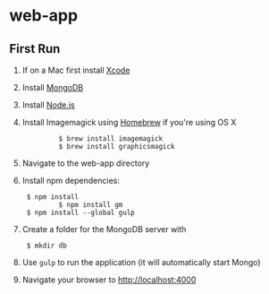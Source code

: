# web-app

First Run
-----------------------
1. If on a Mac first install [Xcode](https://developer.apple.com/xcode/downloads/)
2. Install [MongoDB](https://www.mongodb.org/downloads)
3. Install [Node.js](http://nodejs.org/download/)
4. Install Imagemagick using [Homebrew](http://brew.sh/) if you're using OS X

				$ brew install imagemagick
				$ brew install graphicsmagick

5. Navigate to the web-app directory
6. Install npm dependencies:

        $ npm install
				$ npm install gm
        $ npm install --global gulp

7. Create a folder for the MongoDB server with

        $ mkdir db

8. Use ``gulp`` to run the application (it will automatically start Mongo)
9. Navigate your browser to [http://localhost:4000](http://localhost:4000/)
